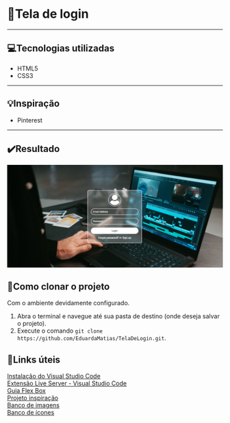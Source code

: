 # 📲Tela de login

---

## 💻Tecnologias utilizadas
 - HTML5 
 - CSS3 

---

## 💡Inspiração
 - Pinterest

---

## ✔️Resultado
![alt text](/img/teladelogin2.png)

## 💖Como clonar o projeto

Com o ambiente devidamente configurado.

1. Abra o terminal e navegue até sua pasta de destino (onde deseja salvar o projeto).
2. Execute o comando `git clone https://github.com/EduardaMatias/TelaDeLogin.git`.
  
## 🧩Links úteis
[Instalação do Visual Studio Code](https://code.visualstudio.com/Download)<br>
[Extensão Live Server - Visual Studio Code](https://marketplace.visualstudio.com/items?itemName=ritwickdey.LiveServer)<br>
[Guia Flex Box](https://css-tricks.com/snippets/css/a-guide-to-flexbox/)<br>
[Projeto inspiração](https://plantpot.works/2939)<br>
[Banco de imagens](https://unsplash.com/) <br>
[Banco de ícones](https://www.flaticon.com/)
  
